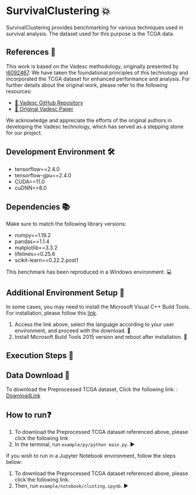 # SurvivalClustering :boom:

SurvivalClustering provides benchmarking for various techniques used in survival analysis. 
The dataset used for this purpose is the TCGA data. 

## References 🔗

This work is based on the Vadesc methodology, originally presented by [i6092467](https://github.com/i6092467). 
We have taken the foundational principles of this technology and incorporated the TCGA dataset for enhanced performance and analysis. For further details about the original work, please refer to the following resources:

- [🔎 Vadesc GitHub Repository](https://github.com/i6092467/vadesc)
- [📄 Original Vadesc Paper](https://openreview.net/forum?id=RQ428ZptQfU)

We acknowledge and appreciate the efforts of the original authors in developing the Vadesc technology, which has served as a stepping stone for our project.

## Development Environment :hammer_and_wrench:

- tensorflow==2.4.0 
- tensorflow-gpu==2.4.0
- CUDA==11.0
- cuDNN==8.0

## Dependencies :books:
Make sure to match the following library versions:

- numpy==1.19.2
- pandas==1.1.4
- matplotlib==3.3.2
- lifelines==0.25.6
- scikit-learn==0.22.2.post1

This benchmark has been reproduced in a Windows environment. :computer:

## Additional Environment Setup :wrench:

In some cases, you may need to install the Microsoft Visual C++ Build Tools. For installation, please follow this [link](https://www.microsoft.com/en-US/download/details.aspx?id=48159).

1. Access the link above, select the language according to your user environment, and proceed with the download. :link: 
2. Install Microsoft Build Tools 2015 version and reboot after installation. :wrench:  

## Execution Steps :running:

## Data Download 💾
To download the Preprocessed TCGA dataset, Click the following link: :  [DownloadLink](https://www.dropbox.com/scl/fo/s1iqh2cfvx2k7doz4idxw/AET5vQEuxY2BpRRg1R2JfqY?rlkey=zupbvyl19ii50q3tvnjwvw69d&dl=0)

## How to run❓
1. To download the Preprocessed TCGA dataset referenced above, please click the following link
2. In the terminal, run `example/py/python main.py`. :arrow_forward:

If you wish to run in a Jupyter Notebook environment, follow the steps below:

1. To download the Preprocessed TCGA dataset referenced above, please click the following link.
2. Then, run `example/notebook/clusting.ipynb`. :arrow_forward:
